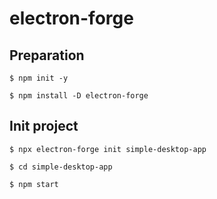 # electron-forge

## Preparation 

```
$ npm init -y

$ npm install -D electron-forge
```

## Init project

```
$ npx electron-forge init simple-desktop-app

$ cd simple-desktop-app

$ npm start
```
